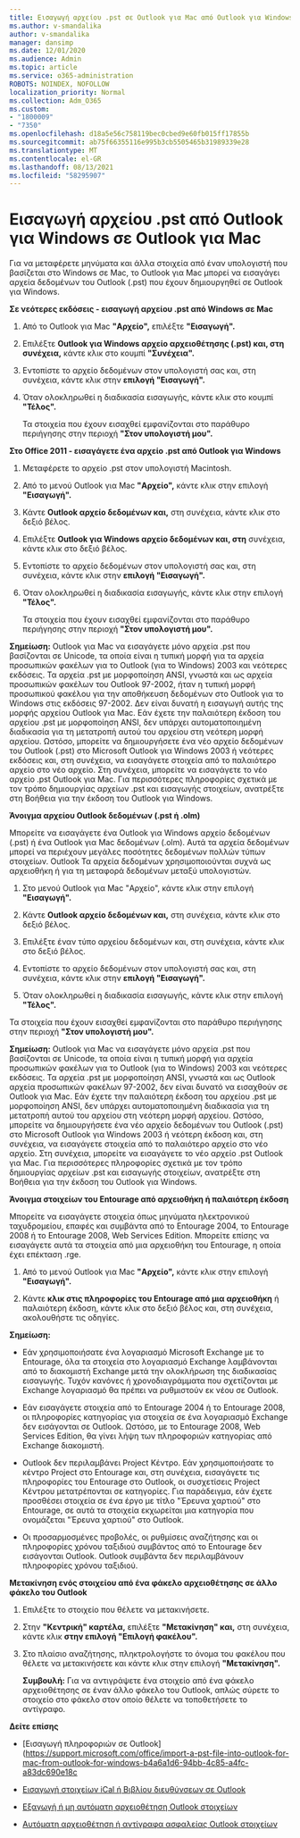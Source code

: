```yaml
---
title: Εισαγωγή αρχείου .pst σε Outlook για Mac από Outlook για Windows
ms.author: v-smandalika
author: v-smandalika
manager: dansimp
ms.date: 12/01/2020
ms.audience: Admin
ms.topic: article
ms.service: o365-administration
ROBOTS: NOINDEX, NOFOLLOW
localization_priority: Normal
ms.collection: Adm_O365
ms.custom:
- "1800009"
- "7350"
ms.openlocfilehash: d18a5e56c758119bec0cbed9e60fb015ff17855b
ms.sourcegitcommit: ab75f66355116e995b3cb5505465b31989339e28
ms.translationtype: MT
ms.contentlocale: el-GR
ms.lasthandoff: 08/13/2021
ms.locfileid: "58295907"
---
```

# <a name="import-a-pst-file-from-outlook-for-windows-to-outlook-for-mac"></a>Εισαγωγή αρχείου .pst από Outlook για Windows σε Outlook για Mac 

Για να μεταφέρετε μηνύματα και άλλα στοιχεία από έναν υπολογιστή που βασίζεται στο Windows σε Mac, το Outlook για Mac μπορεί να εισαγάγει αρχεία δεδομένων του Outlook (.pst) που έχουν δημιουργηθεί σε Outlook για Windows.

**Σε νεότερες εκδόσεις - εισαγωγή αρχείου .pst από Windows σε Mac**

1. Από το Outlook για Mac **"Αρχείο",** επιλέξτε **"Εισαγωγή".**

2. Επιλέξτε **Outlook για Windows αρχείο αρχειοθέτησης (.pst) και, στη συνέχεια,** κάντε κλικ στο κουμπί **"Συνέχεια".**

3. Εντοπίστε το αρχείο δεδομένων στον υπολογιστή σας και, στη συνέχεια, κάντε κλικ στην **επιλογή "Εισαγωγή".**

4. Όταν ολοκληρωθεί η διαδικασία εισαγωγής, κάντε κλικ στο κουμπί **"Τέλος".**

   Τα στοιχεία που έχουν εισαχθεί εμφανίζονται στο παράθυρο περιήγησης στην περιοχή **"Στον υπολογιστή μου".**


**Στο Office 2011 - εισαγάγετε ένα αρχείο .pst από Outlook για Windows**

1. Μεταφέρετε το αρχείο .pst στον υπολογιστή Macintosh.

2. Από το μενού Outlook για Mac **"Αρχείο",** κάντε κλικ στην επιλογή **"Εισαγωγή".**

3. Κάντε **Outlook αρχείο δεδομένων και,** στη συνέχεια, κάντε κλικ στο δεξιό βέλος.

4. Επιλέξτε **Outlook για Windows αρχείο δεδομένων και, στη** συνέχεια, κάντε κλικ στο δεξιό βέλος.

5. Εντοπίστε το αρχείο δεδομένων στον υπολογιστή σας και, στη συνέχεια, κάντε κλικ στην **επιλογή "Εισαγωγή".**

6. Όταν ολοκληρωθεί η διαδικασία εισαγωγής, κάντε κλικ στην επιλογή **"Τέλος".**

   Τα στοιχεία που έχουν εισαχθεί εμφανίζονται στο παράθυρο περιήγησης στην περιοχή **"Στον υπολογιστή μου".**

**Σημείωση:** Outlook για Mac να εισαγάγετε μόνο αρχεία .pst που βασίζονται σε Unicode, τα οποία είναι η τυπική μορφή για τα αρχεία προσωπικών φακέλων για το Outlook (για το Windows) 2003 και νεότερες εκδόσεις. Τα αρχεία .pst με μορφοποίηση ANSI, γνωστά και ως αρχεία προσωπικών φακέλων του Outlook 97-2002, ήταν η τυπική μορφή προσωπικού φακέλου για την αποθήκευση δεδομένων στο Outlook για το Windows στις εκδόσεις 97-2002. Δεν είναι δυνατή η εισαγωγή αυτής της μορφής αρχείου Outlook για Mac. Εάν έχετε την παλαιότερη έκδοση του αρχείου .pst με μορφοποίηση ANSI, δεν υπάρχει αυτοματοποιημένη διαδικασία για τη μετατροπή αυτού του αρχείου στη νεότερη μορφή αρχείου. Ωστόσο, μπορείτε να δημιουργήσετε ένα νέο αρχείο δεδομένων του Outlook (.pst) στο Microsoft Outlook για Windows 2003 ή νεότερες εκδόσεις και, στη συνέχεια, να εισαγάγετε στοιχεία από το παλαιότερο αρχείο στο νέο αρχείο. Στη συνέχεια, μπορείτε να εισαγάγετε το νέο αρχείο .pst Outlook για Mac. Για περισσότερες πληροφορίες σχετικά με τον τρόπο δημιουργίας  αρχείων .pst και εισαγωγής στοιχείων, ανατρέξτε στη Βοήθεια για την έκδοση του Outlook για Windows.

**Άνοιγμα αρχείου Outlook δεδομένων (.pst ή .olm)**

Μπορείτε να εισαγάγετε ένα Outlook για Windows αρχείο δεδομένων (.pst) ή ένα Outlook για Mac δεδομένων (.olm). Αυτά τα αρχεία δεδομένων μπορεί να περιέχουν μεγάλες ποσότητες δεδομένων πολλών τύπων στοιχείων. Outlook Τα αρχεία δεδομένων χρησιμοποιούνται συχνά ως αρχειοθήκη ή για τη μεταφορά δεδομένων μεταξύ υπολογιστών.

1. Στο μενού Outlook για Mac "Αρχείο", κάντε κλικ στην επιλογή **"Εισαγωγή".**

2. Κάντε **Outlook αρχείο δεδομένων και,** στη συνέχεια, κάντε κλικ στο δεξιό βέλος.

3. Επιλέξτε έναν τύπο αρχείου δεδομένων και, στη συνέχεια, κάντε κλικ στο δεξιό βέλος.

4. Εντοπίστε το αρχείο δεδομένων στον υπολογιστή σας και, στη συνέχεια, κάντε κλικ στην **επιλογή "Εισαγωγή".**

5. Όταν ολοκληρωθεί η διαδικασία εισαγωγής, κάντε κλικ στην επιλογή **"Τέλος".**

Τα στοιχεία που έχουν εισαχθεί εμφανίζονται στο παράθυρο περιήγησης στην περιοχή **"Στον υπολογιστή μου".**

**Σημείωση:** Outlook για Mac να εισαγάγετε μόνο αρχεία .pst που βασίζονται σε Unicode, τα οποία είναι η τυπική μορφή για αρχεία προσωπικών φακέλων για το Outlook (για το Windows) 2003 και νεότερες εκδόσεις. Τα αρχεία .pst με μορφοποίηση ANSI, γνωστά και ως Outlook αρχεία προσωπικών φακέλων 97-2002, δεν είναι δυνατό να εισαχθούν σε Outlook για Mac. Εάν έχετε την παλαιότερη έκδοση του αρχείου .pst με μορφοποίηση ANSI, δεν υπάρχει αυτοματοποιημένη διαδικασία για τη μετατροπή αυτού του αρχείου στη νεότερη μορφή αρχείου. Ωστόσο, μπορείτε να δημιουργήσετε ένα νέο αρχείο δεδομένων του Outlook (.pst) στο Microsoft Outlook για Windows 2003 ή νεότερη έκδοση και, στη συνέχεια, να εισαγάγετε στοιχεία από το παλαιότερο αρχείο στο νέο αρχείο. Στη συνέχεια, μπορείτε να εισαγάγετε το νέο αρχείο .pst Outlook για Mac. Για περισσότερες πληροφορίες σχετικά με τον τρόπο δημιουργίας αρχείων .pst και εισαγωγής στοιχείων, ανατρέξτε στη Βοήθεια για την έκδοση του Outlook για Windows. 

**Άνοιγμα στοιχείων του Entourage από αρχειοθήκη ή παλαιότερη έκδοση**

Μπορείτε να εισαγάγετε στοιχεία όπως μηνύματα ηλεκτρονικού ταχυδρομείου, επαφές και συμβάντα από το Entourage 2004, το Entourage 2008 ή το Entourage 2008, Web Services Edition. Μπορείτε επίσης να εισαγάγετε αυτά τα στοιχεία από μια αρχειοθήκη του Entourage, η οποία έχει επέκταση .rge.

1. Από το μενού Outlook για Mac **"Αρχείο",** κάντε κλικ στην επιλογή **"Εισαγωγή".**

2. Κάντε **κλικ στις πληροφορίες του Entourage από μια αρχειοθήκη** ή παλαιότερη έκδοση, κάντε κλικ στο δεξιό βέλος και, στη συνέχεια, ακολουθήστε τις οδηγίες.

**Σημείωση:**
- Εάν χρησιμοποιήσατε ένα λογαριασμό Microsoft Exchange με το Entourage, όλα τα στοιχεία στο λογαριασμό Exchange λαμβάνονται από το διακομιστή Exchange μετά την ολοκλήρωση της διαδικασίας εισαγωγής. Τυχόν κανόνες ή χρονοδιαγράμματα που σχετίζονται με Exchange λογαριασμό θα πρέπει να ρυθμιστούν εκ νέου σε Outlook.

- Εάν εισαγάγετε στοιχεία από το Entourage 2004 ή το Entourage 2008, οι πληροφορίες κατηγορίας για στοιχεία σε ένα λογαριασμό Exchange δεν εισάγονται σε Outlook. Ωστόσο, με το Entourage 2008, Web Services Edition, θα γίνει λήψη των πληροφοριών κατηγορίας από Exchange διακομιστή.

- Outlook δεν περιλαμβάνει Project Κέντρο. Εάν χρησιμοποιήσατε το κέντρο Project στο Entourage και, στη συνέχεια, εισαγάγετε τις πληροφορίες του Entourage στο Outlook, οι συσχετίσεις Project Κέντρου μετατρέπονται σε κατηγορίες. Για παράδειγμα, εάν έχετε προσθέσει στοιχεία σε ένα έργο με τίτλο "Έρευνα χαρτιού" στο Entourage, σε αυτά τα στοιχεία εκχωρείται μια κατηγορία που ονομάζεται "Έρευνα χαρτιού" στο Outlook.

- Οι προσαρμοσμένες προβολές, οι ρυθμίσεις αναζήτησης και οι πληροφορίες χρόνου ταξιδιού συμβάντος από το Entourage δεν εισάγονται Outlook. Outlook συμβάντα δεν περιλαμβάνουν πληροφορίες χρόνου ταξιδιού.

**Μετακίνηση ενός στοιχείου από ένα φάκελο αρχειοθέτησης σε άλλο φάκελο του Outlook**

1. Επιλέξτε το στοιχείο που θέλετε να μετακινήσετε.

2. Στην **"Κεντρική" καρτέλα,** επιλέξτε **"Μετακίνηση" και,** στη συνέχεια, κάντε κλικ **στην επιλογή "Επιλογή φακέλου".**

3. Στο πλαίσιο αναζήτησης, πληκτρολογήστε το όνομα του φακέλου που θέλετε να μετακινήσετε και κάντε κλικ στην επιλογή **"Μετακίνηση".**

   **Συμβουλή:** Για να αντιγράψετε ένα στοιχείο από ένα φάκελο αρχειοθέτησης σε έναν άλλο φάκελο του Outlook, απλώς σύρετε το στοιχείο στο φάκελο στον οποίο θέλετε να τοποθετήσετε το αντίγραφο.

**Δείτε επίσης**

- [Εισαγωγή πληροφοριών σε Outlook] (https://support.microsoft.com/office/import-a-pst-file-into-outlook-for-mac-from-outlook-for-windows-b4a6a1d6-94bb-4c85-a4fc-a83dc690e18c

- [Εισαγωγή στοιχείων iCal ή Βιβλίου διευθύνσεων σε Outlook](https://support.microsoft.com/office/import-ical-or-address-book-items-into-outlook-for-mac-0450a248-6a40-4f84-ba9c-6c545bc11639)


- [Εξαγωγή ή μη αυτόματη αρχειοθέτηση Outlook στοιχείων](https://support.microsoft.com/office/export-items-to-an-archive-file-in-outlook-for-mac-281a62bf-cc42-46b1-9ad5-6bda80ca3106)

- [Αυτόματη αρχειοθέτηση ή αντίγραφα ασφαλείας Outlook στοιχείων](https://support.microsoft.com/office/automatically-archive-or-back-up-outlook-for-mac-items-441fcce5-2262-4b64-ac8c-fa949df989f5)
